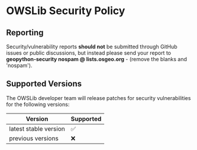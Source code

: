# OWSLib Security Policy

## Reporting

Security/vulnerability reports **should not** be submitted through GitHub issues or public discussions, but instead please send your report 
to **geopython-security nospam @ lists.osgeo.org** - (remove the blanks and 'nospam').  

## Supported Versions

The OWSLib developer team will release patches for security vulnerabilities for the following versions:

| Version | Supported          |
| ------- | ------------------ |
| latest stable version | :white_check_mark: |
| previous versions | :x:                |
